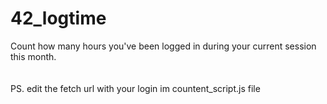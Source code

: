 # 42_logtime
Count how many hours you've been logged in during your current session this month.
<br>
<br>
<br>
PS. edit the fetch url with your login im countent_script.js file
